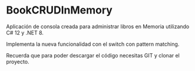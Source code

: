 
# BookCRUDInMemory

Aplicación de consola creada para administrar libros en Memoria utilizando C# 12 y .NET 8.

Implementa la nueva funcionalidad con el switch con pattern matching.

Recuerda que para poder descargar el código necesitas GIT y clonar el proyecto.
